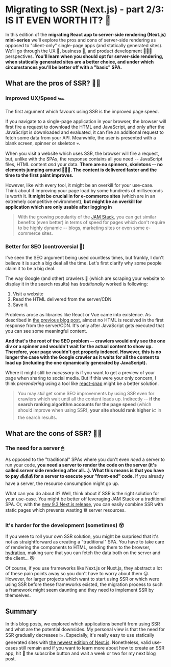 
# Migrating to SSR (Next.js) - part 2/3: IS IT EVEN WORTH IT? 💎
In this edition of the **migrating React app to server-side rendering (Next.js) mini-series** we'll explore the pros and cons of server-side rendering as opposed to "client-only" single-page apps (and statically generated sites). We'll go through the UX 📱, business 🧳, and product development 👩🏿‍💻perspectives. **You'll learn when you should opt for server-side rendering, when statically generated sites are a better choice, and under which circumstances you'll be better off with a "basic" SPA.**

## What are the pros of SSR? 👍🏽
### Improved UX/Speed 🏎
The first argument which favours using SSR is the improved page speed. 

If you navigate to a single-page application in your browser, the browser will first fire a request to download the HTML and JavaScript, and only after the JavaScript is downloaded and evaluated, it can fire an additional request to fetch some data from your API. Meanwhile, the user is presented with a blank screen, spinner or skeleton 💀. 

When you visit a website which uses SSR, the browser will fire a request, but, unlike with the SPAs, the response contains all you need -- JavaScript files, HTML content *and* your data. **There are no spinners, skeletons -- no elements jumping around 🤸🏽‍♂️. The content is delivered faster and the time to the first paint improves.**

However, like with every tool, it might be an overkill for your use-case. Think about if improving your page load by some hundreds of milliseconds is worth it. **It might be crucial in for e-commerce sites** (which are in an extremely competitive environment), **but might be an overkill for application which are only usable after logging in**

> With the growing popularity of the [JAM Stack](https://jamstack.org/), you can get similar benefits (even better) in terms of speed for pages which don't require to be highly dynamic -- blogs, marketing sites or even some e-commerce sites.



### Better for SEO (controversial 🧐)
I've seen the SEO argument being used countless times, but frankly, I don't believe it is such a big deal all the time. Let's first clarify why some people claim it to be a big deal.

The way Google (and other) crawlers 🦎 (which are scraping your website to display it in the search results) has *traditionally* worked is following:
1) Visit a website
2) Read the HTML delivered from the server/CDN
3) Save it.

Problems arose as libraries like React or Vue came into existence. As described in [the previous blog post](https://dev.to/tomdohnal/migrating-to-ssr-next-js-part-1-3-what-is-ssr-and-how-it-differs-from-other-approaches-50fa), almost no HTML is received in the first response from the server/CDN. It's only after JavaScript gets executed that you can see some meaningful  content.

 **And that's the root of the SEO problem -- crawlers would only see the one div or a spinner and wouldn't wait for the actual content to show up. Therefore, your page wouldn't get properly indexed. However, this is no longer the case with the Google crawler as it waits for all the content to load up (including the one dynamically generated by JavaScript).** 

Where it might still be *necessary* is if you want to get a preview of your page when sharing to social media. But if this were your only concern, I think *prerendering* using a tool like [react-snap](https://github.com/stereobooster/react-snap) might be a better solution.
> You may *still* get some SEO improvements by using SSR even for crawlers which wait until all the content loads up. Indirectly -- **if the search ranking algorithm accounts for the page speed** (which should improve when using SSR), **your site should rank higher 📈** in the search results.

## What are the cons of SSR? 👎🏻
### The need for a server 🖱
As opposed to the "traditional" SPAs where you don't even *need* a server to run your code, **you need a server to render the code on the server (it's called *server* side rendering after all...). What this means is that you have to pay 💰💰💰 for a server to execute your "front-end" code.** If you already have a server, the resource consumption might go up. 

What can you do about it? Well, think about if SSR is the right solution for your use-case. You might be better off leveraging JAM Stack or a traditional SPA. Or, with the [new 9.3 Next.js release](https://nextjs.org/blog/next-9-3), you can easily combine SSR with static pages which prevents wasting 🗑 server resources.

### It's harder for the development (sometimes) 😵
If you were to roll your own SSR solution, you might be surprised that it's not as straightforward as creating a "traditional" SPA. You have to take care of rendering the components to HTML, sending them to the browser, [hydration](https://reactjs.org/docs/react-dom.html#hydrate), making sure that you can fetch the data both on the server and the client... 😿

Of course, if you use frameworks like Next.js or Nuxt.js, they abstract a lot of these pain points away so you don't have to worry about them 😌. However, for larger projects which want to start using SSR or which were using SSR before these frameworks existed, the migration process to such a framework might seem daunting and they need to implement SSR by themselves. 

## Summary
In this blog posts, we explored which applications benefit from using SSR and what are the potential downsides. My personal view is that the need for SSR gradually decreases 📉. Especially, it's really easy to use statically generated sites with [the newest edition of Next.js](https://nextjs.org/blog/next-9-3). Nonetheless, valid use-cases still remain and if you want to learn more about how to create an SSR app, hit 🥊 the subscribe button and wait a week or two for my next blog post. 
<!--stackedit_data:
eyJoaXN0b3J5IjpbNjYyNjU5NzYyLC0yMDkzODA0NTIyLC0xMT
I2ODA0MDgyLC0xNzE3MjIxMTM5LDM2OTgyMDg1OSwxMjQ0Mzc5
ODYwLC0xMTAzODM3Njc1LC0xMjMzNTM0MTM5LDEzNTc5NDY2ND
ldfQ==
-->